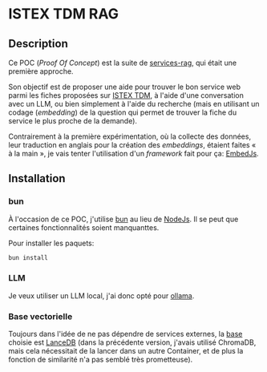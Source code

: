 # ISTEX TDM RAG

## Description

Ce POC (*Proof Of Concept*) est la suite de
[services-rag](https://vegitlab.intra.inist.fr/parmentf/services-rag), qui était
une première approche.

Son objectif est de proposer une aide pour trouver le bon service web parmi les
fiches proposées sur [ISTEX TDM](https://services.istex.fr/), à l'aide d'une
conversation avec un LLM, ou bien simplement à l'aide du recherche (mais en
utilisant un codage (*embedding*) de la question qui permet de trouver la fiche
du service le plus proche de la demande).

Contrairement à la première expérimentation, où la collecte des données, leur
traduction en anglais pour la création des *embeddings*, étaient faites « à la
main », je vais tenter l'utilisation d'un *framework* fait pour ça:
[EmbedJs](https://github.com/llm-tools/embedJs).

## Installation

### bun

À l'occasion de ce POC, j'utilise [bun](https://bun.sh/) au lieu de
[NodeJs](https://nodejs.org/). Il se peut que certaines fonctionnalités soient
manquanttes.

Pour installer les paquets:

```bash
bun install
```

### LLM

Je veux utiliser un LLM local, j'ai donc opté pour [ollama](https://ollama.com/).

### Base vectorielle

Toujours dans l'idée de ne pas dépendre de services externes, la
[base](https://github.com/llm-tools/embedJs/blob/main/README.md#vector-databases-supported)
choisie est [LanceDB](https://lancedb.com/) (dans la précédente version, j'avais
utilisé ChromaDB, mais cela nécessitait de la lancer dans un autre Container, et
de plus la fonction de similarité n'a pas semblé très prometteuse).
